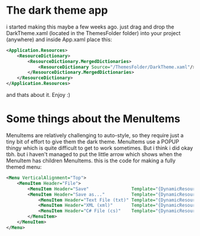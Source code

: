 # The dark theme app
i started making this maybe a few weeks ago. just drag and drop the DarkTheme.xaml (located in the ThemesFolder folder) into your project (anywhere) and inside App.xaml place this:
```xml
<Application.Resources>
    <ResourceDictionary>
        <ResourceDictionary.MergedDictionaries>
            <ResourceDictionary Source="/ThemesFolder/DarkTheme.xaml"/>
        </ResourceDictionary.MergedDictionaries>
    </ResourceDictionary>
</Application.Resources>

```

 and thats about it. Enjoy :)
# Some things about the MenuItems
MenuItems are relatively challenging to auto-style, so they require just a tiny bit of effort to give them the dark theme. MenuItems use a POPUP thingy which is quite difficult to get to work sometimes. But i think i did okay tbh. but i haven't managed to put the little arrow which shows when the MenuItem has children MenuItems.
this is the code for making a fully themed menu:
```xml
<Menu VerticalAlignment="Top">
    <MenuItem Header="File">
        <MenuItem Header="Save"                Template="{DynamicResource DropDownMenuItemTemplate}"/>
        <MenuItem Header="Save as..."          Template="{DynamicResource DropDownMenuItemTemplate}">
            <MenuItem Header="Text File (txt)" Template="{DynamicResource DropDownMenuItemTemplate}"/>
            <MenuItem Header="XML (xml)"       Template="{DynamicResource DropDownMenuItemTemplate}"/>
            <MenuItem Header="C# File (cs)"    Template="{DynamicResource DropDownMenuItemTemplate}"/>
        </MenuItem>
    </MenuItem>
</Menu>
```
